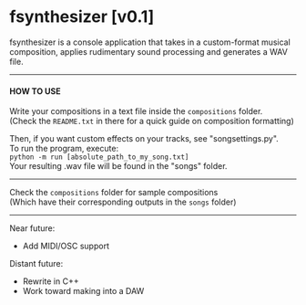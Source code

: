 # fsynthesizer [v0.1]

fsynthesizer is a console application that takes in a custom-format musical  
composition, applies rudimentary sound processing and generates a WAV file.  

---
#### HOW TO USE

Write your compositions in a text file inside the `compositions` folder.  
(Check the `README.txt` in there for a quick guide on composition formatting)  

Then, if you want custom effects on your tracks, see "songsettings.py".  
To run the program, execute:  
`python -m run [absolute_path_to_my_song.txt]`  
Your resulting .wav file will be found in the "songs" folder.  

---
Check the `compositions` folder for sample compositions  
(Which have their corresponding outputs in the `songs` folder)  

---

Near future:
- Add MIDI/OSC support

Distant future:
- Rewrite in C++
- Work toward making into a DAW
